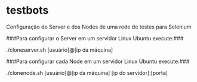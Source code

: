 # testbots
Configuração do Server e dos Nodes de uma rede de testes para Selenium


###Para configurar o Server em um servidor Linux Ubuntu execute:###

./cloneserver.sh [usuário]@[ip da máquina]

###Para configurar cada Node em um servidor Linux Ubuntu execute:###

./clonenode.sh [usuário]@[ip da máquina] [ip do servidor]:[porta]
